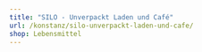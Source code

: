 ```yaml
---
title: "SILO - Unverpackt Laden und Café"
url: /konstanz/silo-unverpackt-laden-und-cafe/
shop: Lebensmittel
---
```

